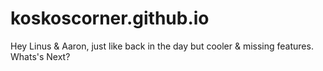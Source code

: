 # koskoscorner.github.io
Hey Linus & Aaron, just like back in the day but cooler & missing features. Whats's Next?
